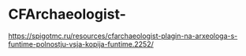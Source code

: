 # CFArchaeologist-
https://spigotmc.ru/resources/cfarchaeologist-plagin-na-arxeologa-s-funtime-polnostju-vsja-kopija-funtime.2252/
